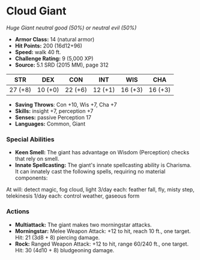 # Cloud Giant

*Huge* *Giant* *neutral good (50%) or neutral evil (50%)*

- **Armor Class:** 14 (natural armor)
- **Hit Points:** 200 (16d12+96)
- **Speed:** walk 40 ft.
- **Challenge Rating:** 9 (5,000 XP)
- **Source:** 5.1 SRD (2015 MM), page 312

| STR | DEX | CON | INT | WIS | CHA |
| --- | --- | --- | --- | --- | --- |
| 27 (+8) | 10 (+0) | 22 (+6) | 12 (+1) | 16 (+3) | 16 (+3) |

- **Saving Throws**: Con +10, Wis +7, Cha +7
- **Skills:** insight +7, perception +7
- **Senses:** passive Perception 17
- **Languages:** Common, Giant

### Special Abilities

- **Keen Smell:** The giant has advantage on Wisdom (Perception) checks that rely on smell.
- **Innate Spellcasting:** The giant's innate spellcasting ability is Charisma. It can innately cast the following spells, requiring no material components:

At will: detect magic, fog cloud, light
3/day each: feather fall, fly, misty step, telekinesis
1/day each: control weather, gaseous form

### Actions

- **Multiattack:** The giant makes two morningstar attacks.
- **Morningstar:** Melee Weapon Attack: +12 to hit, reach 10 ft., one target. Hit: 21 (3d8 + 8) piercing damage.
- **Rock:** Ranged Weapon Attack: +12 to hit, range 60/240 ft., one target. Hit: 30 (4d10 + 8) bludgeoning damage.


